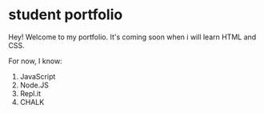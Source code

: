 # student portfolio

Hey! Welcome to my portfolio. It's coming soon when i will learn HTML and CSS.

For now, I know:
1. JavaScript
2. Node.JS
3. Repl.it
4. CHALK